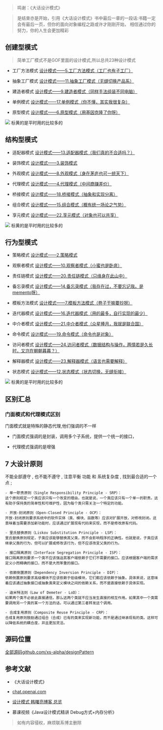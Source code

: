 > 鸣谢：《大话设计模式》

> 是结束亦是开始，引用《大话设计模式》书中最后一章的一段话:书籍一定会有最后一页，但你的面向对象编程之路或许才刚刚开始，
> 相信通过你的努力，你的人生会更加精彩

## 创建型模式

> 简单工厂模式不是GOF里面的设计模式,所以总共23种设计模式

- 工厂方法模式
[设计模式——5.工厂方法模式（工厂也有子工厂）](https://blog.devilwst.top/xiaosheng/2206.html)

- 抽象工厂模式
[设计模式——11.抽象工厂模式（无缝切换产品系）](https://blog.devilwst.top/xiaosheng/2242.html)

- 建造者模式
[设计模式——9.建造者模式（同样手法组装不同电脑）](https://blog.devilwst.top/xiaosheng/2232.html)

- 单例模式
[设计模式——17.单例模式（你不懂，其实我很复杂）](https://blog.devilwst.top/xiaosheng/2265.html)

- 原型模式
[设计模式——6.原型模式（用基因克隆了你呀）](https://blog.devilwst.top/xiaosheng/2210.html)

![](https://image.devilwst.top/imgs/2023/11/3a37c43c645afda6.png)
标黄的是平时用的比较多的

## 结构型模式

- 适配器模式
[设计模式——13.适配器模式（我们真的不合适吗？）](https://blog.devilwst.top/xiaosheng/2246.html)

- 装饰模式
[设计模式——3.装饰模式](https://blog.devilwst.top/xiaosheng/2193.html)

- 外观模式
[设计模式——8.外观模式（身在茅庐也可一统天下）](https://blog.devilwst.top/xiaosheng/2219.html)

- 代理模式
[设计模式——4.代理模式（中间商赚差价）](https://blog.devilwst.top/xiaosheng/2202.html)

- 桥接模式
[设计模式——18.桥接模式（抽象和实现分离）](https://blog.devilwst.top/xiaosheng/2273.html)

- 组合模式
[设计模式——15.组合模式（概有统一场论之气势）](https://blog.devilwst.top/xiaosheng/2259.html)

- 享元模式
[设计模式——22.享元模式（对象也可以共享）](https://blog.devilwst.top/xiaosheng/2308.html)

![](https://image.devilwst.top/imgs/2023/11/869115b312bfe323.png)
标黄的是平时用的比较多的

## 行为型模式

- 策略模式
[设计模式——2.策略模式](https://blog.devilwst.top/xiaosheng/2151.html)

- 观察者模式
[设计模式——10.观察者模式（小蜜也是卧底）](https://blog.devilwst.top/xiaosheng/2236.html)

- 责任链模式
[设计模式——20.责任链模式（只缘身在此山中）](https://blog.devilwst.top/xiaosheng/2282.html)

- 备忘录模式
[设计模式——14.备忘录模式（我存在过，不要忘记我。是memento呀）](https://blog.devilwst.top/xiaosheng/2248.html)

- 模板方法模式
[设计模式——7.模板方法模式（卷子干嘛要抄呀）](https://blog.devilwst.top/xiaosheng/2215.html)

- 迭代器模式
[设计模式——16.迭代器模式（用的最多，自行实现的最少）](https://blog.devilwst.top/xiaosheng/2263.html)

- 中介者模式
[设计模式——21.中介者模式（众星捧月，我就是联合国）](https://blog.devilwst.top/xiaosheng/2303.html)

- 命令模式
[设计模式——19.命令模式（命令也是对象）](https://blog.devilwst.top/xiaosheng/2275.html)

- 访问者模式
[设计模式——24.访问者模式（数据结构与操作，两情若是久长时，又岂在朝朝暮暮？）](https://blog.devilwst.top/xiaosheng/2317.html)

- 解释器模式
[设计模式——23.解释器模式（语言也需要解释）](https://blog.devilwst.top/xiaosheng/2313.html)

- 状态模式
[设计模式——12.状态模式（状态切换，无缝衔接）](https://blog.devilwst.top/xiaosheng/2244.html)

![](https://image.devilwst.top/imgs/2023/11/2178070469ea95a3.png)
标黄的是平时用的比较多的

## 区别汇总
### 门面模式和代理模式区别
门面模式就是特殊的静态代理,他们强调的不一样

- 门面模式强调的是封装，调用多个子系统，提供一个统一的接口，

- 代理模式强调的是增强

## 7 大设计原则
 不能全部遵守 , 也不能不遵守 , 注意平衡 功能 和 系统复杂度 , 找到最合适的一个点 ;
 
    - 单一职责原则（Single Responsibility Principle - SRP）：
    这个原则规定一个类应该只有一个改变的理由，也就是说，一个类应该只有一个单一的职责。这有助于保持类的简单性和可维护性，因为每个类只需关注一个特定的功能。

    - 开放-封闭原则（Open-Closed Principle - OCP）：
    开放-封闭原则要求系统中的软件实体（类、模块、函数等）应该对扩展开放，对修改封闭。这意味着当需要添加新功能时，应该通过扩展现有代码来实现，而不是修改原有代码。

    - 里氏替换原则（Liskov Substitution Principle - LSP）：
    里氏替换原则规定，子类应该能够替换其父类，而不会影响程序的正确性。也就是说，子类应该继承父类的行为，但可以扩展或修改该行为，但不应该改变父类的行为。

    - 接口隔离原则（Interface Segregation Principle - ISP）：
    接口隔离原则要求一个类不应该强迫其客户端依赖于它们不需要的接口。应该根据客户端的需求定义小而精确的接口，而不是大而笨重的接口。

    - 依赖倒置原则（Dependency Inversion Principle - DIP）：
    依赖倒置原则要求高级模块不应该依赖于低级模块，它们都应该依赖于抽象。具体来说，这意味着应该通过抽象接口或抽象类来定义模块之间的依赖关系，而不是直接依赖于具体实现。

    - 迪米特法则（Law of Demeter - LoD）：
    如果两个类不必彼此直接通信，那么这两个类就不应当发生直接的相互作用。如果其中一个类需要调用另一个类的某一个方法的话，可以通过第三者转发这个调用。
    
    - 合成复用原则（Composite Reuse Principle - CRP）：
    合成复用原则鼓励通过组合（合成）已有的类来实现新功能，而不是通过继承现有的类。这样可以降低系统的耦合度，并且更加灵活。
    
    
## 源码位置
[全部源码github.com/xs-alpha/designPattern](https://github.com/xs-alpha/designPattern)

## 参考文献

- 《大话设计模式》

- [chat.openai.com](https://chat.openai.com)

- [设计模式  韩曙亮博客 总览](https://blog.csdn.net/shulianghan/category_9872228.html?spm=1001.2014.3001.5482)

- 慕课视频《Java设计模式精讲 Debug方式+内存分析》


> 如有内容侵权，麻烦联系博主删除

